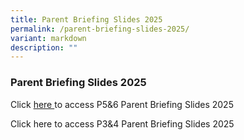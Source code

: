 ```yaml
---
title: Parent Briefing Slides 2025
permalink: /parent-briefing-slides-2025/
variant: markdown
description: ""
---
```

<h3>Parent Briefing Slides 2025</h3>
<p>Click <a href="/files/For Parents/Parents' Briefing Slides/parent briefing slides p5&amp;6 2025.pdf" rel="noopener nofollow" target="_blank">here </a>to
access P5&amp;6 Parent Briefing Slides 2025</p>
Click here to access P3&amp;4 Parent Briefing Slides 2025
